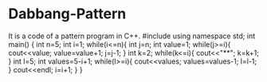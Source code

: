 # Dabbang-Pattern
It is a code of a pattern program in C++.
#include<iostream>
using namespace std;
int main()
{
int n=5;
int i=1;
while(i<=n){
	int j=n;
	int value=1;
	while(j>=i){
		cout<<value;
		value=value+1;
		j=j-1;
	}
	int k=2;
	while(k<=i){
		cout<<"**";
		k=k+1;
	}
	int l=5;
	int values=5-i+1;
	while(l>=i){
		cout<<values;
		values=values-1;
		l=l-1;
	}
	cout<<endl;
	i=i+1;
}
}

